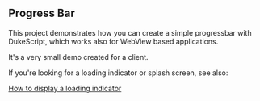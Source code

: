 ## Progress Bar

This project demonstrates how you can create a simple progressbar with DukeScript,
which works also for WebView based applications. 

It's a very small demo created for a client.

If you're looking for a loading indicator or splash screen, see also: 


[How to display a loading indicator](https://dukescript.com/best/practices/2017/03/07/loading.html)